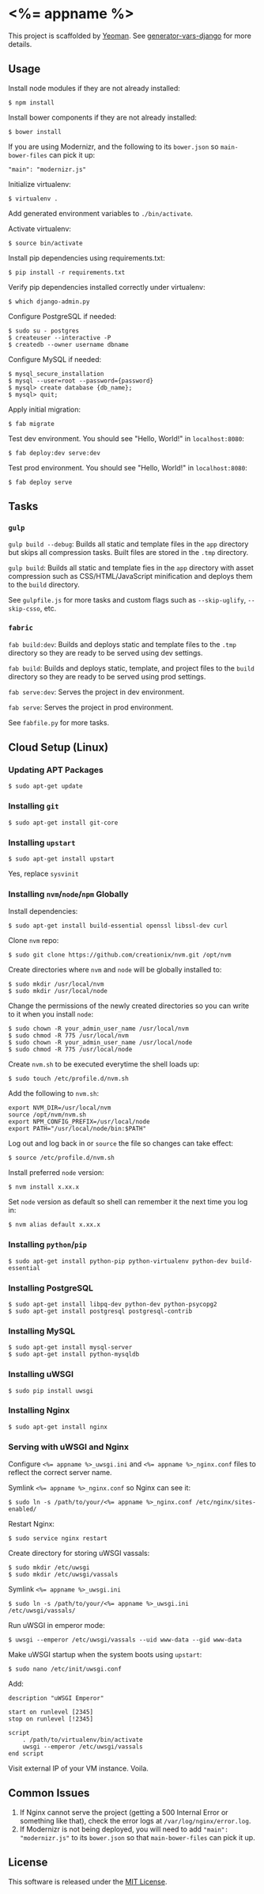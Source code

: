 # <%= appname %>

This project is scaffolded by [Yeoman](http://yeoman.io). See [generator-vars-django](https://github.com/VARIANTE/generator-vars-django.git) for more details.

## Usage

Install node modules if they are not already installed:
```
$ npm install
```

Install bower components if they are not already installed:
```
$ bower install
```

If you are using Modernizr, and the following to its ```bower.json``` so ```main-bower-files``` can pick it up:
```
"main": "modernizr.js"
```

Initialize virtualenv:
```
$ virtualenv .
```

Add generated environment variables to ```./bin/activate```.

Activate virtualenv:
```
$ source bin/activate
```

Install pip dependencies using requirements.txt:
```
$ pip install -r requirements.txt
```

Verify pip dependencies installed correctly under virtualenv:
```
$ which django-admin.py
```

Configure PostgreSQL if needed:
```
$ sudo su - postgres
$ createuser --interactive -P
$ createdb --owner username dbname
```

Configure MySQL if needed:
```
$ mysql_secure_installation
$ mysql --user=root --password={password}
$ mysql> create database {db_name};
$ mysql> quit;
```

Apply initial migration:
```
$ fab migrate
```

Test dev environment. You should see "Hello, World!" in ```localhost:8080```:
```
$ fab deploy:dev serve:dev
```

Test prod environment. You should see "Hello, World!" in ```localhost:8080```:
```
$ fab deploy serve
```

## Tasks

### ```gulp```

```gulp build --debug```: Builds all static and template files in the ```app``` directory but skips all compression tasks. Built files are stored in the ```.tmp``` directory.

```gulp build```: Builds all static and template fies in the ```app``` directory with asset compression such as CSS/HTML/JavaScript minification and deploys them to the ```build``` directory.

See ```gulpfile.js``` for more tasks and custom flags such as ```--skip-uglify```, ```--skip-csso```, etc.

### ```fabric```

```fab build:dev```: Builds and deploys static and template files to the ```.tmp``` directory so they are ready to be served using dev settings.

```fab build```: Builds and deploys static, template, and project files to the ```build``` directory so they are ready to be served using prod settings.

```fab serve:dev```: Serves the project in dev environment.

```fab serve```: Serves the project in prod environment.

See ```fabfile.py``` for more tasks.

## Cloud Setup (Linux)

### Updating APT Packages

```
$ sudo apt-get update
```

### Installing ```git```

```
$ sudo apt-get install git-core
```

### Installing ```upstart```

```
$ sudo apt-get install upstart
```
Yes, replace ```sysvinit```

### Installing ```nvm```/```node```/```npm``` Globally

Install dependencies:
```
$ sudo apt-get install build-essential openssl libssl-dev curl
```

Clone ```nvm``` repo:
```
$ sudo git clone https://github.com/creationix/nvm.git /opt/nvm
```

Create directories where ```nvm``` and ```node``` will be globally installed to:
```
$ sudo mkdir /usr/local/nvm
$ sudo mkdir /usr/local/node
```

Change the permissions of the newly created directories so you can write to it when you install ```node```:
```
$ sudo chown -R your_admin_user_name /usr/local/nvm
$ sudo chmod -R 775 /usr/local/nvm
$ sudo chown -R your_admin_user_name /usr/local/node
$ sudo chmod -R 775 /usr/local/node
```

Create ```nvm.sh``` to be executed everytime the shell loads up:
```
$ sudo touch /etc/profile.d/nvm.sh
```

Add the following to ```nvm.sh```:
```
export NVM_DIR=/usr/local/nvm
source /opt/nvm/nvm.sh
export NPM_CONFIG_PREFIX=/usr/local/node
export PATH="/usr/local/node/bin:$PATH"
```

Log out and log back in or ```source``` the file so changes can take effect:
```
$ source /etc/profile.d/nvm.sh
```

Install preferred ```node``` version:
```
$ nvm install x.xx.x
```

Set ```node``` version as default so shell can remember it the next time you log in:
```
$ nvm alias default x.xx.x
```

### Installing ```python```/```pip```

```
$ sudo apt-get install python-pip python-virtualenv python-dev build-essential
```

### Installing PostgreSQL

```
$ sudo apt-get install libpq-dev python-dev python-psycopg2
$ sudo apt-get install postgresql postgresql-contrib
```

### Installing MySQL

```
$ sudo apt-get install mysql-server
$ sudo apt-get install python-mysqldb
```

### Installing uWSGI

```
$ sudo pip install uwsgi
```

### Installing Nginx

```
$ sudo apt-get install nginx
```

### Serving with uWSGI and Nginx

Configure ```<%= appname %>_uwsgi.ini``` and ```<%= appname %>_nginx.conf``` files to reflect the correct server name.

Symlink ```<%= appname %>_nginx.conf``` so Nginx can see it:
```
$ sudo ln -s /path/to/your/<%= appname %>_nginx.conf /etc/nginx/sites-enabled/
```

Restart Nginx:
```
$ sudo service nginx restart
```

Create directory for storing uWSGI vassals:
```
$ sudo mkdir /etc/uwsgi
$ sudo mkdir /etc/uwsgi/vassals
```

Symlink ```<%= appname %>_uwsgi.ini```
```
$ sudo ln -s /path/to/your/<%= appname %>_uwsgi.ini /etc/uwsgi/vassals/
```

Run uWSGI in emperor mode:
```
$ uwsgi --emperor /etc/uwsgi/vassals --uid www-data --gid www-data
```

Make uWSGI startup when the system boots using ```upstart```:
```
$ sudo nano /etc/init/uwsgi.conf
```
Add:
```
description "uWSGI Emperor"

start on runlevel [2345]
stop on runlevel [!2345]

script
    . /path/to/virtualenv/bin/activate
    uwsgi --emperor /etc/uwsgi/vassals
end script
```

Visit external IP of your VM instance. Voila.

## Common Issues

1. If Nginx cannot serve the project (getting a 500 Internal Error or something like that), check the error logs at ```/var/log/nginx/error.log```.
2. If Modernizr is not being deployed, you will need to add ```"main": "modernizr.js"``` to its ```bower.json``` so that ```main-bower-files``` can pick it up.

## License

This software is released under the [MIT License](http://opensource.org/licenses/MIT).
